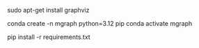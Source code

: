 sudo apt-get install graphviz

conda create -n mgraph python=3.12 pip
conda activate mgraph

pip install -r requirements.txt